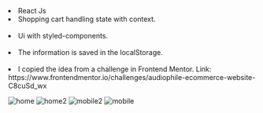 <li>React Js</li>
<li>Shopping cart handling state with context. </li>
<br />
<li>Ui with styled-components.</li>
<br />
<li>The information is saved in the localStorage.</li>
<br />
<li>I copied the idea from a challenge in Frontend Mentor. Link: https://www.frontendmentor.io/challenges/audiophile-ecommerce-website-C8cuSd_wx</li>

![home](https://user-images.githubusercontent.com/70117105/149677057-c1493905-a46f-44fe-9f88-535a5d81065a.png)
![home2](https://user-images.githubusercontent.com/70117105/149677342-7f9df1bd-b9cf-4aaa-baa6-b72cdf731026.png)
![mobile2](https://user-images.githubusercontent.com/70117105/149677481-4a3dcca4-9976-41ca-89d3-3ac131274f01.png)
![mobile](https://user-images.githubusercontent.com/70117105/149677482-b4d4f902-f335-4b1a-9028-9f4d810be8c8.png)
